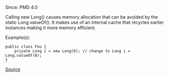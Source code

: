 Since: PMD 4.0

Calling new Long() causes memory allocation that can be avoided by the static Long.valueOf().
It makes use of an internal cache that recycles earlier instances making it more memory efficient.

Example(s):
```
public class Foo {
	private Long i = new Long(0); // change to Long i = Long.valueOf(0);
}
```

[Source](https://pmd.github.io/pmd-5.5.4/pmd-java/rules/java/migrating.html#LongInstantiation)
